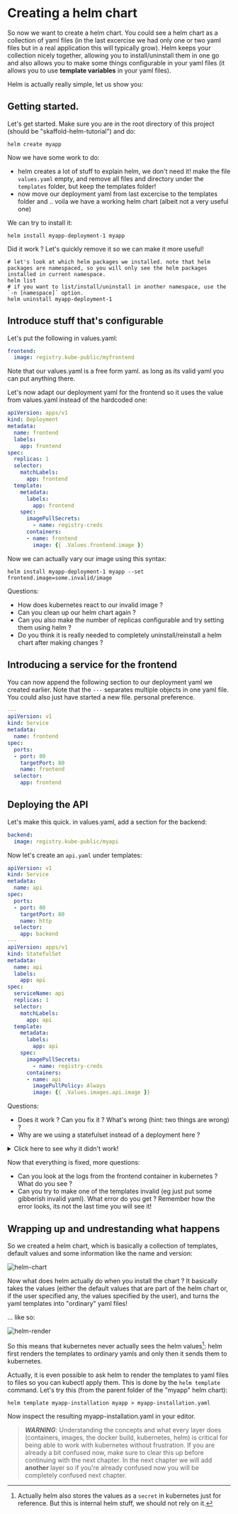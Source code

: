 # Creating a helm chart

So now we want to create a helm chart. You could see a helm chart as a collection of yaml files (in the last excercise we had only one or two yaml files but in a real application this will typically grow). Helm keeps your collection nicely together, allowing you to install/uninstall them in one go and also allows you to make some things configurable in your yaml files (it allows you to use **template variables** in your yaml files).

Helm is actually really simple, let us show you:

## Getting started.

Let's get started. Make sure you are in the root directory of this project (should be "skaffold-helm-tutorial") and do:

```shell
helm create myapp
```

Now we have some work to do:

* helm creates a lot of stuff to explain helm, we don't need it! make the file `values.yaml` empty, and remove all files and directory under the `templates` folder, but keep the templates folder!
* now move our deployment yaml from last excercise to the templates folder and .. voila we have a working helm chart (albeit not a very useful one)

We can try to install it:
```shell
helm install myapp-deployment-1 myapp
```

Did it work ? Let's quickly remove it so we can make it more useful!

```shell
# let's look at which helm packages we installed. note that helm packages are namespaced, so you will only see the helm packages installed in current namespace.
helm list
# if you want to list/install/uninstall in another namespace, use the `-n [namespace]` option. 
helm uninstall myapp-deployment-1
```

## Introduce stuff that's configurable

Let's put the following in values.yaml:

```yaml
frontend: 
  image: registry.kube-public/myfrontend
```

Note that our values.yaml is a free form yaml. as long as its valid yaml you can put anything there.

Let's now adapt our deployment yaml for the frontend so it uses the value from values.yaml instead of the hardcoded one:

```yaml
apiVersion: apps/v1
kind: Deployment
metadata:
  name: frontend
  labels:
    app: frontend
spec:
  replicas: 1
  selector:
    matchLabels:
      app: frontend
  template:
    metadata:
      labels:
        app: frontend
    spec:
      imagePullSecrets:
        - name: registry-creds
      containers:
      - name: frontend
        image: {{ .Values.frontend.image }}
```

Now we can actually vary our image using this syntax:

```shell
helm install myapp-deployment-1 myapp --set frontend.image=some.invalid/image
```

Questions:

* How does kubernetes react to our invalid image ?
* Can you clean up our helm chart again ?
* Can you also make the number of replicas configurable and try setting them using helm ?
* Do you think it is really needed to completely uninstall/reinstall a helm chart after making changes ?

## Introducing a service for the frontend

You can now append the following section to our deployment yaml we created earlier. Note that the `---` separates multiple objects in one yaml file. You could also just have started a new file. personal preference.

```yaml
---
apiVersion: v1
kind: Service
metadata:
  name: frontend
spec:
  ports:
  - port: 80
    targetPort: 80
    name: frontend
  selector:
    app: frontend
```

## Deploying the API

Let's make this quick. in values.yaml, add a section for the backend:

```yaml
backend: 
  image: registry.kube-public/myapi
```

Now let's create an `api.yaml` under templates:

```yaml
apiVersion: v1
kind: Service
metadata:
  name: api
spec:
  ports:
  - port: 80
    targetPort: 80
    name: http
  selector:
    app: backend
---
apiVersion: apps/v1
kind: StatefulSet
metadata:
  name: api
  labels:
    app: api
spec:
  serviceName: api
  replicas: 1
  selector:
    matchLabels:
      app: api
  template:
    metadata:
      labels:
        app: api
    spec:
      imagePullSecrets:
        - name: registry-creds
      containers:
      - name: api
        imagePullPolicy: Always
        image: {{ .Values.images.api.image }}
```

Questions:

* Does it work ? Can you fix it ? What's wrong (hint: two things are wrong) ?
* Why are we using a statefulset instead of a deployment here ?

<details>
  <summary>Click here to see why it didn't work!</summary>
  
There are actually two errors in the configuration above:
* The image doesn't refer to the right section in the yaml file. there is no "images.api.image", only an "backend.image"!
* The selector in the service doesn't select the pods from the statefulset. Can you fix it ?

</details>

Now that everything is fixed, more questions:

* Can you look at the logs from the frontend container in kubernetes ? What do you see ?
* Can you try to make one of the templates invalid (eg just put some gibberish invalid yaml). What error do you get ? Remember how the error looks, its not the last time you will see it!

## Wrapping up and undrestanding what happens

So we created a helm chart, which is basically a collection of templates, default values and some information like the name and version:

![helm-chart](../imgs/helm-chart.png)

Now what does helm actually do when you install the chart ?
It basically takes the values (either the default values that are part of the helm chart or, if the user specified any, the values specified by the user), and turns the yaml templates into "ordinary" yaml files!

... like so:

![helm-render](../imgs/helm-render.png)

So this means that kubernetes never actually sees the helm values[^1]: helm first renders the templates to ordinary yamls and only then it sends them to kubernetes.

Actually, it is even possible to ask helm to render the templates to yaml files to files so you can kubectl apply them. This is done by the `helm template` command. Let's try this (from the parent folder of the "myapp" helm chart):

```shell
helm template myapp-installation myapp > myapp-installation.yaml
```

Now inspect the resulting myapp-installation.yaml in your editor.


[^1]: Actually helm also stores the values as a `secret` in kubernetes just for reference. But this is internal helm stuff, we should not rely on it.

> **_WARNING_**: Understanding the concepts and what every layer does (containers, images, the docker build, kubernetes, helm) is critical for being able to work with kubernetes without frustration.  If you are already a bit confused now, make sure to clear this up before continuing with the next chapter. In the next chapter we will add **another** layer so if you're already confused now you will be completely confused next chapter.
